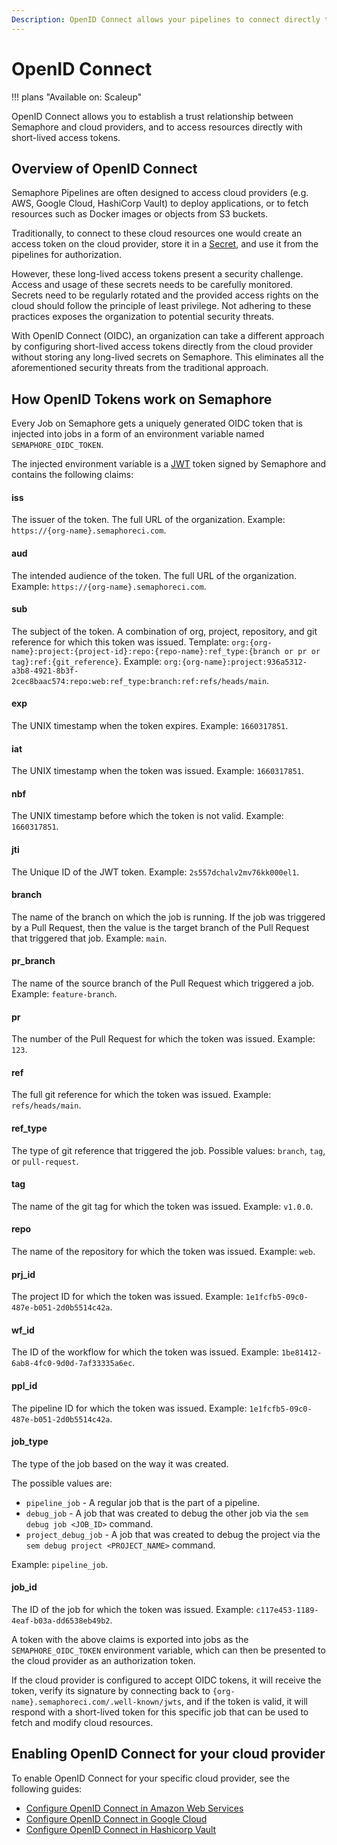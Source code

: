 ```yaml
---
Description: OpenID Connect allows your pipelines to connect directly to cloud providers via short-lived access tokens.
---
```


# OpenID Connect

!!! plans "Available on: <span class="plans-box">Scaleup</span>"

OpenID Connect allows you to establish a trust relationship between Semaphore and cloud providers,
and to access resources directly with short-lived access tokens.

## Overview of OpenID Connect

Semaphore Pipelines are often designed to access cloud providers (e.g. AWS, Google Cloud, HashiCorp Vault)
to deploy applications, or to fetch resources such as Docker images or objects from S3 buckets.

Traditionally, to connect to these cloud resources one would create an access token on the
cloud provider, store it in a [Secret][secret], and use it from the pipelines for authorization.

However, these long-lived access tokens present a security challenge.
Access and usage of these secrets needs to be carefully monitored. Secrets need to be regularly
rotated and the provided access rights on the cloud should follow the principle of least
privilege. Not adhering to these practices exposes the organization to potential security threats.

With OpenID Connect (OIDC), an organization can take a different approach by configuring
short-lived access tokens directly from the cloud provider without storing any long-lived
secrets on Semaphore. This eliminates all the aforementioned security threats from the
traditional approach.

## How OpenID Tokens work on Semaphore

Every Job on Semaphore gets a uniquely generated OIDC token that is injected into jobs
in a form of an environment variable named `SEMAPHORE_OIDC_TOKEN`.

The injected environment variable is a [JWT][jwt] token signed by Semaphore and contains the
following claims:

#### iss
The issuer of the token. The full URL of the organization. Example: `https://{org-name}.semaphoreci.com`.

#### aud
The intended audience of the token. The full URL of the organization. Example: `https://{org-name}.semaphoreci.com`.

#### sub
The subject of the token. A combination of org, project, repository, and git reference for which this token was issued.
Template: `org:{org-name}:project:{project-id}:repo:{repo-name}:ref_type:{branch or pr or tag}:ref:{git_reference}`.
Example: `org:{org-name}:project:936a5312-a3b8-4921-8b3f-2cec8baac574:repo:web:ref_type:branch:ref:refs/heads/main`.

#### exp
The UNIX timestamp when the token expires. Example: `1660317851`.

#### iat
The UNIX timestamp when the token was issued. Example: `1660317851`.

#### nbf
The UNIX timestamp before which the token is not valid. Example: `1660317851`.

#### jti
The Unique ID of the JWT token. Example: `2s557dchalv2mv76kk000el1`.

#### branch
The name of the branch on which the job is running. If the job was triggered by a Pull Request, then the value is 
the target branch of the Pull Request that triggered that job. Example: `main`.

#### pr_branch
The name of the source branch of the Pull Request which triggered a job. Example: `feature-branch`.

#### pr
The number of the Pull Request for which the token was issued. Example: `123`.

#### ref
The full git reference for which the token was issued. Example: `refs/heads/main`.

#### ref_type
The type of git reference that triggered the job. Possible values: `branch`, `tag`, or `pull-request`.

#### tag
The name of the git tag for which the token was issued. Example: `v1.0.0`.

#### repo
The name of the repository for which the token was issued. Example: `web`.

#### prj_id
The project ID for which the token was issued. Example: `1e1fcfb5-09c0-487e-b051-2d0b5514c42a`.

#### wf_id
The ID of the workflow for which the token was issued. Example: `1be81412-6ab8-4fc0-9d0d-7af33335a6ec`.

#### ppl_id
The pipeline ID for which the token was issued. Example: `1e1fcfb5-09c0-487e-b051-2d0b5514c42a`.

#### job_type
The type of the job based on the way it was created. 

The possible values are: 

- `pipeline_job` - A regular job that is the part of a pipeline.
- `debug_job` - A job that was created to debug the other job via the `sem debug job <JOB_ID>` command.
- `project_debug_job` - A job that was created to debug the project via the `sem debug project <PROJECT_NAME>` command.

Example: `pipeline_job`.

#### job_id
The ID of the job for which the token was issued. Example: `c117e453-1189-4eaf-b03a-dd6538eb49b2`.

A token with the above claims is exported into jobs as the  `SEMAPHORE_OIDC_TOKEN` environment variable,
which can then be presented to the cloud provider as an authorization token.

If the cloud provider is configured to accept OIDC tokens, it will receive the token, verify its
signature by connecting back to `{org-name}.semaphoreci.com/.well-known/jwts`, and if the token is
valid, it will respond with a short-lived token for this specific job that can be used to
fetch and modify cloud resources.

## Enabling OpenID Connect for your cloud provider

To enable OpenID Connect for your specific cloud provider, see the following guides:

- [Configure OpenID Connect in Amazon Web Services][configure-aws]
- [Configure OpenID Connect in Google Cloud][configure-gcloud]
- [Configure OpenID Connect in Hashicorp Vault][configure-vault]

[secret]: /essentials/using-secrets/
[jwt]: https://jwt.io/
[configure-aws]: /security/open-id-connect-aws
[configure-gcloud]: /security/open-id-connect-gcloud
[configure-vault]: /security/open-id-connect-vault
